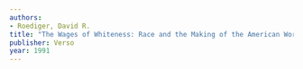 ```yaml
---
authors:
- Roediger, David R.
title: "The Wages of Whiteness: Race and the Making of the American Working Class"
publisher: Verso
year: 1991
---
```


